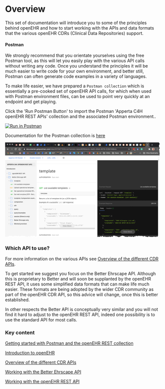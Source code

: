 # Overview

This set of documentation will introduce you to some of the principles behind openEHR and how to start working with the APIs and data formats that the various openEHR CDRs (Clinical Data Repositories) support.

#### Postman 

We strongly recommend that you orientate yourselves using the free Postman tool, as this will let you easily play with the various API calls without writing any code. Once you understand the principles it will be much easier to write code for your own environment, and better still, Postman can often generate code examples in a variety of languages.

To make life easier, we have prepared a `Postman collection` which is essentially a pre-cooked set of openEHR API calls, for which when used with Postman environment files, can be used to point very quickly at an endpoint and get playing.

Click the 'Run Postman Button' to import the Postman 'Apperta C4H openEHR REST APIs' collection and the associated Postman environment..

[![Run in Postman](https://run.pstmn.io/button.svg)]({{cdr.postmanLink}})

Documentation for the Postman collection is [here](https://documenter.getpostman.com/view/20729/T1DiGLmn)

![](images/readme-postman-docs.png)

### Which API to use?

For more information on the various APIs  see [Overview of the different CDR APIs](intro/INT2-overview-rest-apis.md).

To get started we suggest you focus on the Better Ehrscape API. Although this is proprietary to Better and will soon be supplanted by the openEHR REST API, it uses some simplified data formats that can make life much easier. These formats are being adopted by the wider CDR community as part of the openEHR CDR API, so this advice will change, once this is better established.

In other respects the Better API is conceptually very similar and you will not find it hard to adjust to the openEHR REST API, indeed one possibility is to use the standard API for most calls.


### Key content

[Getting started with Postman and the openEHR REST collection](postman/PM1-postman-getting-ready.md)

[Introduction to openEHR](intro/INT1-overview-openehr.md)

[Overview of the different CDR APIs](intro/INT2-overview-rest-apis.md)

[Working with the Better Ehrscape API](cdr/ehrscape/ECDR1-authentication.md)

[Working with the openEHR REST API](cdr/openehr/OCDR1-authentication.md)




